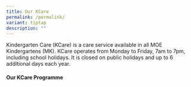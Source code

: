 ```yaml
---
title: Our KCare
permalink: /permalink/
variant: tiptap
description: ""
---
```

<p>Kindergarten Care (KCare) is&nbsp;a care service available in all MOE Kindergartens (MK). KCare operates from Monday to Friday, 7am to 7pm, including school holidays. It is closed on public holidays and up to 6 additional days each year.</p><h4>Our KCare Programme</h4><p></p>